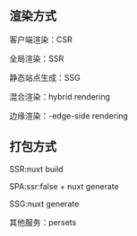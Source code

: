 ## 渲染方式

客户端渲染：CSR

全局渲染：SSR

静态站点生成：SSG

混合渲染：hybrid rendering

边缘渲染：-edge-side rendering



## 打包方式

SSR:nuxt build

SPA:ssr:false + nuxt generate

SSG:nuxt generate

其他服务：persets